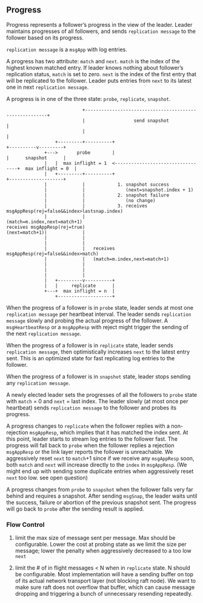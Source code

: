 ## Progress

Progress represents a follower’s progress in the view of the leader. Leader maintains progresses of all followers, and
sends `replication message` to the follower based on its progress.

`replication message` is a `msgApp` with log entries.

A progress has two attribute: `match` and `next`. `match` is the index of the highest known matched entry. If leader
knows nothing about follower’s replication status, `match` is set to zero. `next` is the index of the first entry that
will be replicated to the follower. Leader puts entries from `next` to its latest one in next `replication message`.

A progress is in one of the three state: `probe`, `replicate`, `snapshot`.

```
                            +--------------------------------------------------------+          
                            |                  send snapshot                         |          
                            |                                                        |          
                  +---------+----------+                                  +----------v---------+
              +--->       probe        |                                  |      snapshot      |
              |   |  max inflight = 1  <----------------------------------+  max inflight = 0  |
              |   +---------+----------+                                  +--------------------+
              |             |            1. snapshot success                                    
              |             |               (next=snapshot.index + 1)                           
              |             |            2. snapshot failure                                    
              |             |               (no change)                                         
              |             |            3. receives msgAppResp(rej=false&&index>lastsnap.index)
              |             |               (match=m.index,next=match+1)                        
receives msgAppResp(rej=true)                                                                   
(next=match+1)|             |                                                                   
              |             |                                                                   
              |             |                                                                   
              |             |   receives msgAppResp(rej=false&&index>match)                     
              |             |   (match=m.index,next=match+1)                                    
              |             |                                                                   
              |             |                                                                   
              |             |                                                                   
              |   +---------v----------+                                                        
              |   |     replicate      |                                                        
              +---+  max inflight = n  |                                                        
                  +--------------------+                                                        
```

When the progress of a follower is in `probe` state, leader sends at most one `replication message` per heartbeat
interval. The leader sends `replication message` slowly and probing the actual progress of the follower.
A `msgHeartbeatResp` or a `msgAppResp` with reject might trigger the sending of the next `replication message`.

When the progress of a follower is in `replicate` state, leader sends `replication message`, then optimistically
increases `next` to the latest entry sent. This is an optimized state for fast replicating log entries to the follower.

When the progress of a follower is in `snapshot` state, leader stops sending any `replication message`.

A newly elected leader sets the progresses of all the followers to `probe` state with `match` = 0 and `next` = last
index. The leader slowly (at most once per heartbeat) sends `replication message` to the follower and probes its
progress.

A progress changes to `replicate` when the follower replies with a non-rejection `msgAppResp`, which implies that it has
matched the index sent. At this point, leader starts to stream log entries to the follower fast. The progress will fall
back to `probe` when the follower replies a rejection `msgAppResp` or the link layer reports the follower is
unreachable. We aggressively reset `next` to `match`+1 since if we receive any `msgAppResp` soon, both `match`
and `next` will increase directly to the `index` in `msgAppResp`. (We might end up with sending some duplicate entries
when aggressively reset `next` too low. see open question)

A progress changes from `probe` to `snapshot` when the follower falls very far behind and requires a snapshot. After
sending `msgSnap`, the leader waits until the success, failure or abortion of the previous snapshot sent. The progress
will go back to `probe` after the sending result is applied.

### Flow Control

1. limit the max size of message sent per message. Max should be configurable. Lower the cost at probing state as we
   limit the size per message; lower the penalty when aggressively decreased to a too low `next`

2. limit the # of in flight messages < N when in `replicate` state. N should be configurable. Most implementation will
   have a sending buffer on top of its actual network transport layer (not blocking raft node). We want to make sure
   raft does not overflow that buffer, which can cause message dropping and triggering a bunch of unnecessary resending
   repeatedly. 
